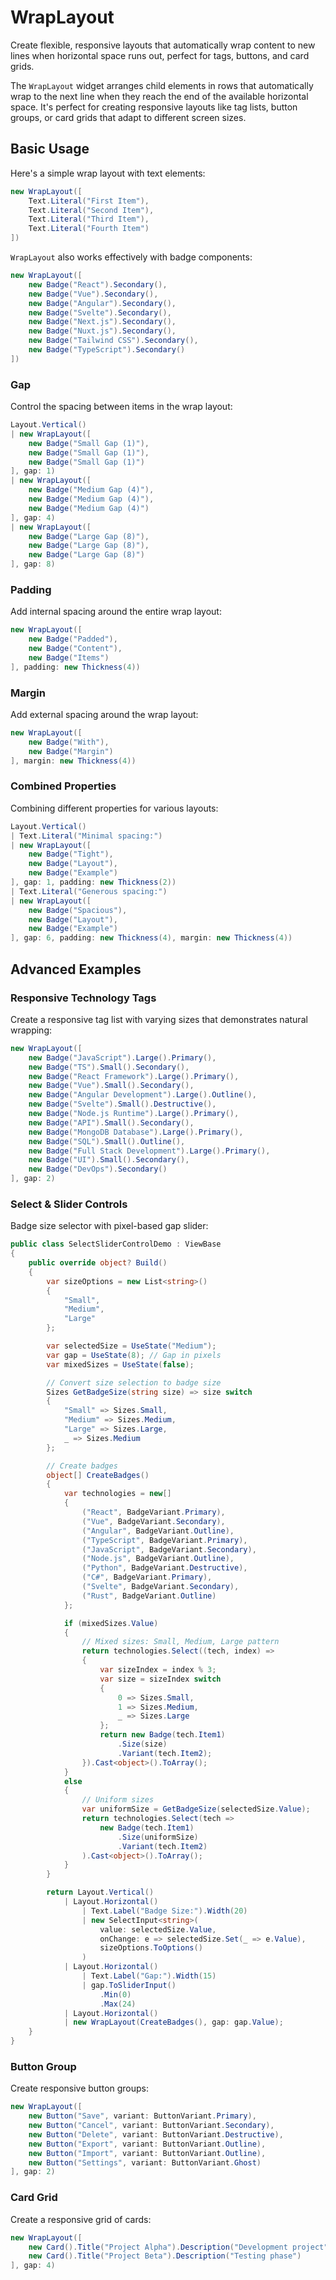 # WrapLayout

<Ingress>
Create flexible, responsive layouts that automatically wrap content to new lines when horizontal space runs out, perfect for tags, buttons, and card grids.
</Ingress>

The `WrapLayout` widget arranges child elements in rows that automatically wrap to the next line when they reach the end of the available horizontal space. It's perfect for creating responsive layouts like tag lists, button groups, or card grids that adapt to different screen sizes.

## Basic Usage

Here's a simple wrap layout with text elements:

```csharp demo-tabs ivy-bg
new WrapLayout([
    Text.Literal("First Item"),
    Text.Literal("Second Item"), 
    Text.Literal("Third Item"),
    Text.Literal("Fourth Item")
])
```

`WrapLayout` also works effectively with badge components:

```csharp demo-tabs ivy-bg
new WrapLayout([
    new Badge("React").Secondary(),
    new Badge("Vue").Secondary(),
    new Badge("Angular").Secondary(),
    new Badge("Svelte").Secondary(),
    new Badge("Next.js").Secondary(),
    new Badge("Nuxt.js").Secondary(),
    new Badge("Tailwind CSS").Secondary(),
    new Badge("TypeScript").Secondary()
])
```

### Gap

Control the spacing between items in the wrap layout:

```csharp demo-tabs ivy-bg
Layout.Vertical()
| new WrapLayout([
    new Badge("Small Gap (1)"),
    new Badge("Small Gap (1)"),
    new Badge("Small Gap (1)")
], gap: 1)
| new WrapLayout([
    new Badge("Medium Gap (4)"),
    new Badge("Medium Gap (4)"), 
    new Badge("Medium Gap (4)")
], gap: 4)
| new WrapLayout([
    new Badge("Large Gap (8)"),
    new Badge("Large Gap (8)"),
    new Badge("Large Gap (8)")
], gap: 8)
```

### Padding

Add internal spacing around the entire wrap layout:

```csharp demo-tabs ivy-bg
new WrapLayout([
    new Badge("Padded"),
    new Badge("Content"),
    new Badge("Items")
], padding: new Thickness(4))
```

### Margin

Add external spacing around the wrap layout:

```csharp demo-tabs ivy-bg
new WrapLayout([
    new Badge("With"),
    new Badge("Margin")
], margin: new Thickness(4))
```

### Combined Properties

Combining different properties for various layouts:

```csharp demo-tabs ivy-bg
Layout.Vertical()
| Text.Literal("Minimal spacing:")
| new WrapLayout([
    new Badge("Tight"),
    new Badge("Layout"),
    new Badge("Example")
], gap: 1, padding: new Thickness(2))
| Text.Literal("Generous spacing:")
| new WrapLayout([
    new Badge("Spacious"),
    new Badge("Layout"), 
    new Badge("Example")
], gap: 6, padding: new Thickness(4), margin: new Thickness(4))
```

<WidgetDocs Type="Ivy.WrapLayout" SourceUrl="https://github.com/Ivy-Interactive/Ivy-Framework/blob/main/Ivy/Widgets/Layouts/WrapLayout.cs"/>

## Advanced Examples

### Responsive Technology Tags

Create a responsive tag list with varying sizes that demonstrates natural wrapping:

```csharp demo-tabs ivy-bg
new WrapLayout([
    new Badge("JavaScript").Large().Primary(),
    new Badge("TS").Small().Secondary(),
    new Badge("React Framework").Large().Primary(),
    new Badge("Vue").Small().Secondary(),
    new Badge("Angular Development").Large().Outline(),
    new Badge("Svelte").Small().Destructive(),
    new Badge("Node.js Runtime").Large().Primary(),
    new Badge("API").Small().Secondary(),
    new Badge("MongoDB Database").Large().Primary(),
    new Badge("SQL").Small().Outline(),
    new Badge("Full Stack Development").Large().Primary(),
    new Badge("UI").Small().Secondary(),
    new Badge("DevOps").Secondary()
], gap: 2)
```

### Select & Slider Controls

Badge size selector with pixel-based gap slider:

```csharp demo-tabs
public class SelectSliderControlDemo : ViewBase
{
    public override object? Build()
    {
        var sizeOptions = new List<string>()
        {
            "Small",
            "Medium", 
            "Large"
        };

        var selectedSize = UseState("Medium");
        var gap = UseState(8); // Gap in pixels
        var mixedSizes = UseState(false);

        // Convert size selection to badge size
        Sizes GetBadgeSize(string size) => size switch
        {
            "Small" => Sizes.Small,
            "Medium" => Sizes.Medium,
            "Large" => Sizes.Large,
            _ => Sizes.Medium
        };

        // Create badges
        object[] CreateBadges()
        {
            var technologies = new[] 
            { 
                ("React", BadgeVariant.Primary),
                ("Vue", BadgeVariant.Secondary),
                ("Angular", BadgeVariant.Outline),
                ("TypeScript", BadgeVariant.Primary),
                ("JavaScript", BadgeVariant.Secondary),
                ("Node.js", BadgeVariant.Outline),
                ("Python", BadgeVariant.Destructive),
                ("C#", BadgeVariant.Primary),
                ("Svelte", BadgeVariant.Secondary),
                ("Rust", BadgeVariant.Outline)
            };

            if (mixedSizes.Value)
            {
                // Mixed sizes: Small, Medium, Large pattern
                return technologies.Select((tech, index) =>
                {
                    var sizeIndex = index % 3;
                    var size = sizeIndex switch
                    {
                        0 => Sizes.Small,
                        1 => Sizes.Medium,
                        _ => Sizes.Large
                    };
                    return new Badge(tech.Item1)
                        .Size(size)
                        .Variant(tech.Item2);
                }).Cast<object>().ToArray();
            }
            else
            {
                // Uniform sizes
                var uniformSize = GetBadgeSize(selectedSize.Value);
                return technologies.Select(tech => 
                    new Badge(tech.Item1)
                        .Size(uniformSize)
                        .Variant(tech.Item2)
                ).Cast<object>().ToArray();
            }
        }

        return Layout.Vertical()
            | Layout.Horizontal()
                | Text.Label("Badge Size:").Width(20)
                | new SelectInput<string>(
                    value: selectedSize.Value,
                    onChange: e => selectedSize.Set(_ => e.Value),
                    sizeOptions.ToOptions()
                )
            | Layout.Horizontal()
                | Text.Label("Gap:").Width(15)
                | gap.ToSliderInput()
                    .Min(0)
                    .Max(24)
            | Layout.Horizontal()
            | new WrapLayout(CreateBadges(), gap: gap.Value);
    }
}
```

### Button Group

Create responsive button groups:

```csharp demo-tabs ivy-bg
new WrapLayout([
    new Button("Save", variant: ButtonVariant.Primary),
    new Button("Cancel", variant: ButtonVariant.Secondary),
    new Button("Delete", variant: ButtonVariant.Destructive),
    new Button("Export", variant: ButtonVariant.Outline),
    new Button("Import", variant: ButtonVariant.Outline),
    new Button("Settings", variant: ButtonVariant.Ghost)
], gap: 2)
```

### Card Grid

Create a responsive grid of cards:

```csharp demo-tabs ivy-bg
new WrapLayout([
    new Card().Title("Project Alpha").Description("Development project"),
    new Card().Title("Project Beta").Description("Testing phase")
], gap: 4)
```
